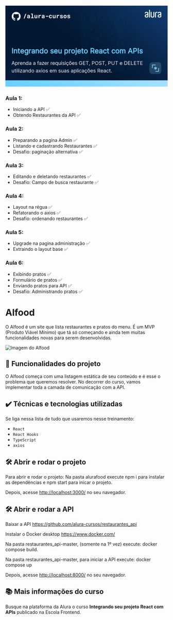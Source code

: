 ![Integrando seu projeto React com APIs](thumbnail.png)

### Aula 1:
- Iniciando a API :white_check_mark: 
- Obtendo Restaurantes da API :white_check_mark:
### Aula 2:
- Preparando a pagina Admin :white_check_mark:
- Listando e cadastrando Restaurantes :white_check_mark:
- Desafio: paginação alternativa :white_check_mark:
### Aula 3:
- Editando e deletando restaurantes :white_check_mark:
- Desafio: Campo de busca restaurante :white_check_mark:
### Aula 4: 
- Layout na régua :white_check_mark:
- Refatorando o axios :white_check_mark:
- Desafio: ordenando restaurantes :white_check_mark:
### Aula 5:
- Upgrade na pagina administração :white_check_mark:
- Extraindo o layout base :white_check_mark:
### Aula 6: 
- Exibindo pratos :white_check_mark:
- Formulário de pratos :white_check_mark:
- Enviando pratos para API :white_check_mark:
- Desafio: Administrando pratos :white_check_mark:

# Alfood

O Alfood é um site que lista restaurantes e pratos do menu. 
É um MVP (Produto Viável Mínimo) que tá só começando e ainda tem muitas funcionalidades novas para serem desenvolvidas.

<img src="screencapture.png" alt="Imagem do Alfood" width="50%">


## 🔨 Funcionalidades do projeto

O Alfood começa com uma listagem estática de seu conteúdo e é esse o problema que queremos resolver.
No decorrer do curso, vamos implementar toda a camada de comunicação com a API.

## ✔️ Técnicas e tecnologias utilizadas

Se liga nessa lista de tudo que usaremos nesse treinamento:

- `React`
- `React Hooks`
- `TypeScript`
- `axios`

## 🛠️ Abrir e rodar o projeto

Para abrir e rodar o projeto: Na pasta alurafood execute npm i para instalar as dependências e npm start para inicar o projeto.

Depois, acesse <a href="http://localhost:3000/">http://localhost:3000/</a> no seu navegador.

## 🛠️ Abrir e rodar a API

Baixar a API <a href="https://github.com/alura-cursos/restaurantes_api" target="_blank">https://github.com/alura-cursos/restaurantes_api</a>

Instalar o Docker desktop <a href="https://www.docker.com/" target="_blank">https://www.docker.com/</a>

Na pasta restaurantes_api-master, (somente na 1º vez) execute: docker compose build.

Na pasta restaurantes_api-master, para iniciar a API execute: docker compose up

Depois, acesse <a href="http://localhost:8000/" target="_blank">http://localhost:8000/</a> no seu navegador.

## 📚 Mais informações do curso

Busque na plataforma da Alura o curso **Integrando seu projeto React com APIs** publicado na Escola Frontend.